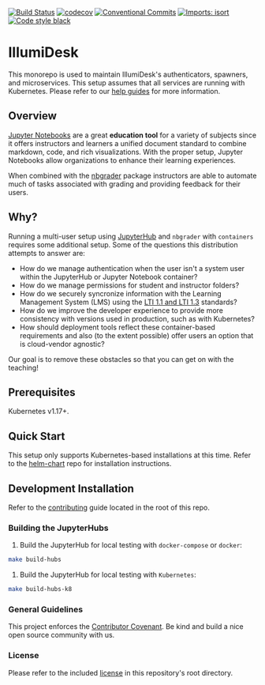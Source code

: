 [![Build Status](https://travis-ci.com/IllumiDesk/illumidesk.svg?branch=main)](https://travis-ci.com/IllumiDesk/illumidesk)
[![codecov](https://codecov.io/gh/IllumiDesk/illumidesk/branch/main/graph/badge.svg)](https://codecov.io/gh/IllumiDesk/illumidesk)
[![Conventional Commits](https://img.shields.io/badge/Conventional%20Commits-1.0.0-yellow.svg)](https://conventionalcommits.org)
[![Imports: isort](https://img.shields.io/badge/%20imports-isort-%231674b1?style=flat&labelColor=ef8336)](https://pycqa.github.io/isort/)
[![Code style black](https://img.shields.io/badge/code%20style-black-000000.svg)](https://github.com/psf/black)

# IllumiDesk

This monorepo is used to maintain IllumiDesk's authenticators, spawners, and microservices. This setup assumes that all services are running with Kubernetes.
Please refer to our [help guides](https://support.illumidesk.com) for more information.

## Overview

[Jupyter Notebooks](https://jupyter.org) are a great **education tool** for a variety of subjects since it offers instructors and learners a unified document standard to combine markdown, code, and rich visualizations. With the proper setup, Jupyter Notebooks allow organizations to enhance their learning experiences.

When combined with the [nbgrader](https://github.com/jupyter/nbgrader) package instructors are able to automate much of tasks associated with grading and providing feedback for their users.

## Why?

Running a multi-user setup using [JupyterHub](https://github.com/jupyterhub/jupyterhub) and `nbgrader` with `containers` requires some additional setup. Some of the questions this distribution attempts to answer are:

- How do we manage authentication when the user isn't a system user within the JupyterHub or Jupyter Notebook container?
- How do we manage permissions for student and instructor folders?
- How do we securely syncronize information with the Learning Management System (LMS) using the [LTI 1.1 and LTI 1.3](https://www.imsglobal.org/activity/learning-tools-interoperability) standards?
- How do we improve the developer experience to provide more consistency with versions used in production, such as with Kubernetes?
- How should deployment tools reflect these container-based requirements and also (to the extent possible) offer users an option that is cloud-vendor agnostic?

Our goal is to remove these obstacles so that you can get on with the teaching!
## Prerequisites

Kubernetes v1.17+.
## Quick Start

This setup only supports Kubernetes-based installations at this time. Refer to the [helm-chart](https://github.com/illumidesk/helm-chart) repo for installation instructions.

## Development Installation

Refer to the [contributing](./CONTRIBUTING.md) guide located in the root of this repo.

### Building the JupyterHubs

1. Build the JupyterHub for local testing with `docker-compose` or `docker`:

```bash
make build-hubs
```

1. Build the JupyterHub for local testing with `Kubernetes`:

```bash
make build-hubs-k8
```
### General Guidelines

This project enforces the [Contributor Covenant](./CODE_OF_CONDUCT.md). Be kind and build a nice open source community with us.

### License

Please refer to the included [license](./LICENSE) in this repository's root directory.
